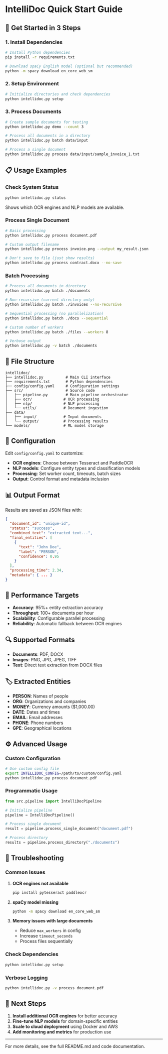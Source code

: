 # IntelliDoc Quick Start Guide

## 🚀 Get Started in 3 Steps

### 1. Install Dependencies
```bash
# Install Python dependencies
pip install -r requirements.txt

# Download spaCy English model (optional but recommended)
python -m spacy download en_core_web_sm
```

### 2. Setup Environment
```bash
# Initialize directories and check dependencies
python intellidoc.py setup
```

### 3. Process Documents
```bash
# Create sample documents for testing
python intellidoc.py demo --count 3

# Process all documents in a directory
python intellidoc.py batch data/input

# Process a single document
python intellidoc.py process data/input/sample_invoice_1.txt
```

## 📋 Usage Examples

### Check System Status
```bash
python intellidoc.py status
```
Shows which OCR engines and NLP models are available.

### Process Single Document
```bash
# Basic processing
python intellidoc.py process document.pdf

# Custom output filename
python intellidoc.py process invoice.png --output my_result.json

# Don't save to file (just show results)
python intellidoc.py process contract.docx --no-save
```

### Batch Processing
```bash
# Process all documents in directory
python intellidoc.py batch ./documents

# Non-recursive (current directory only)
python intellidoc.py batch ./invoices --no-recursive

# Sequential processing (no parallelization)
python intellidoc.py batch ./docs --sequential

# Custom number of workers
python intellidoc.py batch ./files --workers 8

# Verbose output
python intellidoc.py -v batch ./documents
```

## 📁 File Structure

```
intellidoc/
├── intellidoc.py          # Main CLI interface
├── requirements.txt       # Python dependencies
├── config/config.yaml     # Configuration settings
├── src/                   # Source code
│   ├── pipeline.py        # Main pipeline orchestrator
│   ├── ocr/              # OCR processing
│   ├── nlp/              # NLP processing
│   └── utils/            # Document ingestion
├── data/
│   ├── input/            # Input documents
│   └── output/           # Processing results
└── models/               # ML model storage
```

## 🔧 Configuration

Edit `config/config.yaml` to customize:

- **OCR engines**: Choose between Tesseract and PaddleOCR
- **NLP models**: Configure entity types and classification models
- **Processing**: Set worker count, timeouts, batch sizes
- **Output**: Control format and metadata inclusion

## 📊 Output Format

Results are saved as JSON files with:

```json
{
  "document_id": "unique-id",
  "status": "success",
  "combined_text": "extracted text...",
  "final_entities": [
    {
      "text": "John Doe",
      "label": "PERSON",
      "confidence": 0.95
    }
  ],
  "processing_time": 2.34,
  "metadata": { ... }
}
```

## 🎯 Performance Targets

- **Accuracy**: 95%+ entity extraction accuracy
- **Throughput**: 100+ documents per hour
- **Scalability**: Configurable parallel processing
- **Reliability**: Automatic fallback between OCR engines

## 🔍 Supported Formats

- **Documents**: PDF, DOCX
- **Images**: PNG, JPG, JPEG, TIFF
- **Text**: Direct text extraction from DOCX files

## 🏷️ Extracted Entities

- **PERSON**: Names of people
- **ORG**: Organizations and companies
- **MONEY**: Currency amounts ($1,000.00)
- **DATE**: Dates and times
- **EMAIL**: Email addresses
- **PHONE**: Phone numbers
- **GPE**: Geographical locations

## ⚙️ Advanced Usage

### Custom Configuration
```bash
# Use custom config file
export INTELLIDOC_CONFIG=/path/to/custom/config.yaml
python intellidoc.py process document.pdf
```

### Programmatic Usage
```python
from src.pipeline import IntelliDocPipeline

# Initialize pipeline
pipeline = IntelliDocPipeline()

# Process single document
result = pipeline.process_single_document("document.pdf")

# Process directory
results = pipeline.process_directory("./documents")
```

## 🐛 Troubleshooting

### Common Issues

1. **OCR engines not available**
   ```bash
   pip install pytesseract paddleocr
   ```

2. **spaCy model missing**
   ```bash
   python -m spacy download en_core_web_sm
   ```

3. **Memory issues with large documents**
   - Reduce `max_workers` in config
   - Increase `timeout_seconds`
   - Process files sequentially

### Check Dependencies
```bash
python intellidoc.py setup
```

### Verbose Logging
```bash
python intellidoc.py -v process document.pdf
```

## 🚀 Next Steps

1. **Install additional OCR engines** for better accuracy
2. **Fine-tune NLP models** for domain-specific entities
3. **Scale to cloud deployment** using Docker and AWS
4. **Add monitoring and metrics** for production use

---

For more details, see the full README.md and code documentation.
